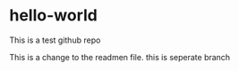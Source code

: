 # hello-world
This is a test github repo

This is a change to the readmen file.
this is seperate branch
